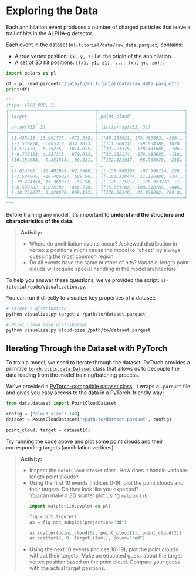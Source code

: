 # Exploring the Data

Each annihilation event produces a number of charged particles that leave a
trail of hits in the ALPHA-g detector.

Each event in the dataset (`ml-tutorial/data/raw_data.parquet`) contains:
- A true vertex position: `(x, y, z)` i.e. the origin of the annihilation.
- A set of 3D hit positions: `[(x1, y1, z1), ..., (xn, yn, zn)]`.

```python
import polars as pl

df = pl.read_parquet("/path/to/ml_tutorial/data/raw_data.parquet")
print(df)

"""
shape: (100_000, 2)
┌─────────────────────────────────┬─────────────────────────────────┐
│ target                          ┆ point_cloud                     │
│ ---                             ┆ ---                             │
│ array[f32, 3]                   ┆ list[array[f32, 3]]             │
╞═════════════════════════════════╪═════════════════════════════════╡
│ [1.455413, 15.901725, -571.578… ┆ [[46.253021, 175.486893, -558.… │
│ [22.550814, 3.005712, 834.1053… ┆ [[171.600311, -59.034386, 1070… │
│ [4.511479, -8.75235, -1014.025… ┆ [[33.221375, -178.431686, -106… │
│ [-9.729183, 4.537313, -970.073… ┆ [[33.232174, -178.489685, -110… │
│ [16.184988, -9.351818, -66.521… ┆ [[152.121017, -98.965576, -218… │
│ …                               ┆ …                               │
│ [5.014961, -12.403949, 62.5900… ┆ [[-158.989197, -87.506714, 226… │
│ [-7.504006, -18.486027, 689.96… ┆ [[-181.138474, 11.128488, -30.… │
│ [-19.474358, 13.368332, -59.90… ┆ [[-120.215218, -135.953278, -1… │
│ [-8.580782, 1.076302, -866.250… ┆ [[15.571182, -180.818787, -846… │
│ [-18.750277, 6.330079, 969.173… ┆ [[176.59346, -41.938202, 798.0… │
└─────────────────────────────────┴─────────────────────────────────┘
"""
```

Before training any model, it's important to **understand the structure and
characteristics of the data**.

> **Activity:**  
> - Where do annihilation events occur? A skewed distribution in vertex z
>   positions might cause the model to "cheat" by always guessing the most
>   common region.
> - Do all events have the same number of hits? Variable-length point clouds
>   will require special handling in the model architecture.

To help you answer these questions, we've provided the script:
`ml-tutorial/code/visualization.py`.

You can run it directly to visualize key properties of a dataset:
```bash
# Target z distribution
python visualize.py target-z /path/to/dataset.parquet

# Point cloud size distribution
python visualize.py cloud-size /path/to/dataset.parquet
```

## Iterating Through the Dataset with PyTorch

To train a model, we need to iterate through the dataset. PyTorch provides a
primitive
[`torch.utils.data.Dataset`](https://docs.pytorch.org/tutorials/beginner/basics/data_tutorial.html)
class that allows us to decouple the data loading from the model
training/batching process.

We've provided a
[PyTorch-compatible dataset class](https://github.com/ALPHA-g-Experiment/ml-tutorial/blob/main/code/data/dataset.py).
It wraps a `.parquet` file and gives you easy access to the data in a
PyTorch-friendly way:

```python
from data.dataset import PointCloudDataset

config = {"cloud_size": 140}
dataset = PointCloudDataset("/path/to/dataset.parquet", config)

point_cloud, target = dataset[0]
```

Try running the code above and plot some point clouds and their corresponding
targets (annihilation vertices).

> **Activity:**  
> - Inspect the `PointCloudDataset` class. How does it handle variable-length
>   point clouds?
> - Using the first 10 events (indices 0-9), plot the point clouds and their
>   targets. Do they look like you expected?  
>   You can make a 3D scatter plot using `matplotlib`:
>   ```python
>   import matplotlib.pyplot as plt
>
>   fig = plt.figure()
>   ax = fig.add_subplot(projection="3d")
>
>   ax.scatter(point_cloud[0], point_cloud[1], point_cloud[2])
>   ax.scatter(0, 0, target.item(), color="red")
>   ```
> - Using the next 10 events (indices 10-19), plot the point clouds without
>   their targets. Make an educated guess about the target vertex position
>   based on the point cloud. Compare your guess with the actual target
>   positions.
